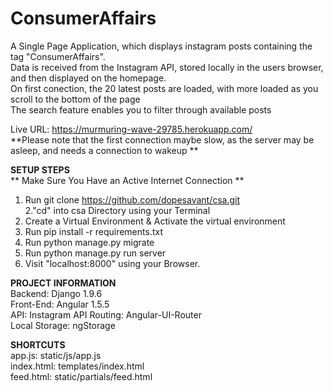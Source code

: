 # ConsumerAffairs
A Single Page Application, which displays instagram posts containing the tag "ConsumerAffairs". <br/>
Data is received from the Instagram API, stored locally in the users browser, and then displayed on the homepage.<br/>
On first conection, the 20 latest posts are loaded, with more loaded as you scroll to the bottom of the page <br/>
The search feature enables you to filter through available posts <br/>


Live URL:  https://murmuring-wave-29785.herokuapp.com/ <br/> 
**Please note that the first connection maybe slow, as the server may be asleep, and needs a connection to wakeup ** <br/>

<b> SETUP STEPS </b> <br/>
** Make Sure You Have an Active Internet Connection ** <br/>
1. Run git clone https://github.com/dopesavant/csa.git <br/>
2."cd" into csa Directory using your Terminal <br/>
3. Create a Virtual Environment & Activate the virtual environment <br/>
4. Run pip install -r requirements.txt <br/>
5. Run python manage.py migrate <br/>
6. Run python manage.py run server <br/>
7. Visit "localhost:8000" using your Browser. <br/>


<b> PROJECT INFORMATION</b> <br/>
Backend: Django 1.9.6 <br/>
Front-End: Angular 1.5.5 <br/>
API: Instagram API 
Routing: Angular-UI-Router<br/>
Local Storage: ngStorage <br/>



<b> SHORTCUTS </b> <br/>
app.js:   static/js/app.js <br/>
index.html: templates/index.html <br/>
feed.html:  static/partials/feed.html <br/>


